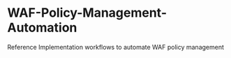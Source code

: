 # WAF-Policy-Management-Automation
Reference Implementation workflows to automate WAF policy management 
